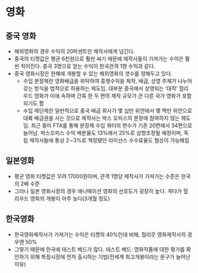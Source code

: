 # 영화
## 중국 영화
* 해외영화의 경우 수익의 20퍼센트만 제작사에게 넘긴다.
* 중국의 티켓값은 평균 6천원으로 훨씬 싸기 때문에 제작사들이 가져가는 수익은 훨씬 적어진다. 중국 3명으로 얻는 수익이 한국관객 1명 수익과 같다.
* 중국 영화시장은 한해에 개봉할 수 있는 해외영화의 갯수를 정해두고 있다.
  - 수입 분장제란 영화배급을 위탁하여 흥행수익을 제작, 배급, 상영 주체가 나누어 갖는 방식을 법적으로 허용하는 제도임. 대부분 중국에서 상영되는 ‘대작’ 헐리우드 영화가 이에 속하며 간혹 한 두 편의 제작 규모가 큰 다른 국가 영화가 포함되기도 함
  - 수입 매단제란 일반적으로 중국 배급 회사가 몇 십만 위안에서 몇 백만 위안으로 대륙 배급권을 사는 것으로 제작사는 박스 오피스의 분장에 참여하지 않는 제도임. 최근 중미 FTA를 통해 분장제 수입 쿼터의 편수가 기존 20편에서 34편으로 늘어남. 박스오피스 수익 배분율도 13%에서 25%로 상향조정될 예정이며, 독립 제작사들에 통상 2∼3%로 책정됐던 라이선스 수수료율도 협상이 가능해짐

## 일본영화
* 평균 영화 티켓값은 무려 17000원이며, 관객 1명당 제작사가 가져가는 수준은 한국의 2배 수준
* 그러나 일본 영화시장의 경우 애니메이션 영화의 선호도가 굉장히 높다. 게다가 헐리우드 영화의 개봉이 아주 늦다(3개월 정도)

## 한국영화
* 한국영화제작사가 가져가는 수익은 티켓의 40%인데 비해, 헐리웃 영화제작사의 경우엔 50%
* 그렇기 때문에 한국에 테스트 베드가 많다. 테스트 베드: 영화작품에 대한 평가를 확인하기 위해 특정시장에 먼저 출시하는 기법(전세계 최고개봉이라는 문구가 늘어난 이유)